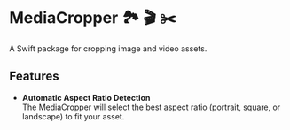 # MediaCropper 🏞 🎬 ✂️

A Swift package for cropping image and video assets.

## Features
- **Automatic Aspect Ratio Detection**  
  The MediaCropper will select the best aspect ratio (portrait, square, or landscape) to fit your asset.
